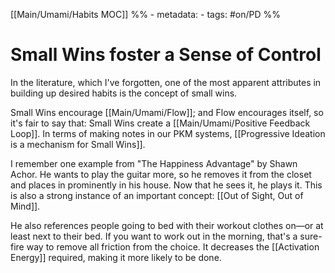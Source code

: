 [[Main/Umami/Habits MOC]]
%% - metadata: 
	- tags: #on/PD %%		
# Small Wins foster a Sense of Control
In the literature, which I've forgotten, one of the most apparent attributes in building up desired habits is the concept of small wins. 

Small Wins encourage [[Main/Umami/Flow]]; and Flow encourages itself, so it's fair to say that: Small Wins create a [[Main/Umami/Positive Feedback Loop]]. In terms of making notes in our PKM systems, [[Progressive Ideation is a mechanism for Small Wins]].

I remember one example from "The Happiness Advantage" by Shawn Achor. He wants to play the guitar more, so he removes it from the closet and places in prominently in his house. Now that he sees it, he plays it. This is also a strong instance of an important concept: [[Out of Sight, Out of Mind]]. 

He also references people going to bed with their workout clothes on—or at least next to their bed. If you want to work out in the morning, that's a sure-fire way to remove all friction from the choice. It decreases the [[Activation Energy]] required, making it more likely to be done. 